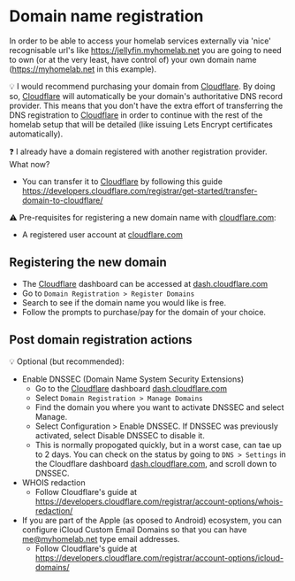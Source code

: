 # Domain name registration

In order to be able to access your homelab services externally via 'nice' recognisable url's like https://jellyfin.myhomelab.net you are going to need to own (or at the very least, have control of) your own domain name (https://myhomelab.net in this example).

💡 I would recommend purchasing your domain from [Cloudflare](cloudflare.com). By doing so, [Cloudflare](cloudflare.com) will automatically be your domain's authoritative DNS record provider. This means that you don't have the extra effort of transferring the DNS registration to [Cloudflare](cloudflare.com) in order to continue with the rest of the homelab setup that will be detailed (like issuing Lets Encrypt certificates automatically).

❓ I already have a domain registered with another registration provider. What now?
  - You can transfer it to [Cloudflare](cloudflare.com) by following this guide https://developers.cloudflare.com/registrar/get-started/transfer-domain-to-cloudflare/

⚠️ Pre-requisites for registering a new domain name with [cloudflare.com](cloudflare.com):
  - A registered user account at [cloudflare.com](cloudflare.com)

## Registering the new domain
  - The [Cloudflare](cloudflare.com) dashboard can be accessed at [dash.cloudflare.com](dash.cloudflare.com)
  - Go to `Domain Registration > Register Domains`
  - Search to see if the domain name you would like is free.
  - Follow the prompts to purchase/pay for the domain of your choice.

## Post domain registration actions
💡 Optional (but recommended):
  - Enable DNSSEC (Domain Name System Security Extensions)
    - Go to the [Cloudflare](cloudflare.com) dashboard [dash.cloudflare.com](dash.cloudflare.com)
    - Select `Domain Registration > Manage Domains`
    - Find the domain you where you want to activate DNSSEC and select Manage.
    - Select Configuration > Enable DNSSEC. If DNSSEC was previously activated, select Disable DNSSEC to disable it.
    - This is normally propogated quickly, but in a worst case, can tae up to 2 days. You can check on the status by going to `DNS > Settings` in the Cloudflare dashboard [dash.cloudflare.com](dash.cloudflare.com), and scroll down to DNSSEC.
  - WHOIS redaction
    - Follow Cloudflare's guide at https://developers.cloudflare.com/registrar/account-options/whois-redaction/
  - If you are part of the Apple (as oposed to Android) ecosystem, you can configure iCloud Custom Email Domains so that you can have me@myhomelab.net type email addresses.
    -  Follow Cloudflare's guide at https://developers.cloudflare.com/registrar/account-options/icloud-domains/
